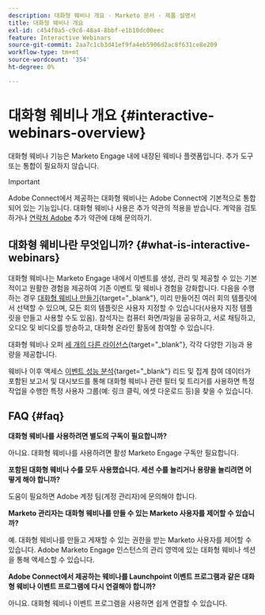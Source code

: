 ```yaml
---
description: 대화형 웨비나 개요 - Marketo 문서 - 제품 설명서
title: 대화형 웨비나 개요
exl-id: c454f0a5-c9c6-48a4-8bbf-e1b10dc00eec
feature: Interactive Webinars
source-git-commit: 2aa7c1cb3d41ef9fa4eb5906d2ac8f631ce8e209
workflow-type: tm+mt
source-wordcount: '354'
ht-degree: 0%

---
```


# 대화형 웨비나 개요 {#interactive-webinars-overview}

대화형 웨비나 기능은 Marketo Engage 내에 내장된 웨비나 플랫폼입니다. 추가 도구 또는 통합이 필요하지 않습니다.

>[!IMPORTANT]
>
>Adobe Connect에서 제공하는 대화형 웨비나는 Adobe Connect에 기본적으로 통합되어 있는 기능입니다. 대화형 웨비나 사용은 추가 약관의 적용을 받습니다.  계약을 검토하거나 [연락처 Adobe](https://nation.marketo.com/t5/support/ct-p/Support) 추가 약관에 대해 문의하기.

## 대화형 웨비나란 무엇입니까? {#what-is-interactive-webinars}

대화형 웨비나는 Marketo Engage 내에서 이벤트를 생성, 관리 및 제공할 수 있는 기본적이고 원활한 경험을 제공하여 기존 이벤트 및 웨비나 경험을 강화합니다. 다음을 수행하는 경우 [대화형 웨비나 만들기](/help/marketo/product-docs/demand-generation/events/interactive-webinars/create-an-interactive-webinar.md){target="_blank"}, 미리 만들어진 여러 회의 템플릿에서 선택할 수 있으며, 모든 회의 템플릿은 사용자 지정할 수 있습니다(사용자 지정 템플릿을 만들고 사용할 수도 있음). 참석자는 컴퓨터 화면/파일을 공유하고, 서로 채팅하고, 오디오 및 비디오를 방송하고, 대화형 온라인 활동에 참여할 수 있습니다.

대화형 웨비나 오퍼 [세 개의 다른 라이선스](/help/marketo/product-docs/demand-generation/events/interactive-webinars/user-and-license-management.md){target="_blank"}, 각각 다양한 기능과 용량을 제공합니다.

웨비나 이후 액세스 [이벤트 성능 분석](/help/marketo/product-docs/demand-generation/events/interactive-webinars/event-workflows.md){target="_blank"} 리드 및 집계 참여 데이터가 포함된 보고서 및 대시보드를 통해 대화형 웨비나 관련 필터 및 트리거를 사용하면 특정 작업을 수행한 특정 사용자 그룹(예: 링크 클릭, 에셋 다운로드 등)을 찾을 수 있습니다.

## FAQ {#faq}

**대화형 웨비나를 사용하려면 별도의 구독이 필요합니까?**

아니요. 대화형 웨비나를 사용하려면 활성 Marketo Engage 구독만 필요합니다.

**포함된 대화형 웨비나 수를 모두 사용했습니다. 세션 수를 늘리거나 용량을 늘리려면 어떻게 해야 합니까?**

도움이 필요하면 Adobe 계정 팀(계정 관리자)에 문의해야 합니다.

**Marketo 관리자는 대화형 웨비나를 만들 수 있는 Marketo 사용자를 제어할 수 있습니까?**

예. 대화형 웨비나를 만들고 게재할 수 있는 권한을 받는 Marketo 사용자를 제어할 수 있습니다. Adobe Marketo Engage 인스턴스의 관리 영역에 있는 대화형 웨비나 섹션을 통해 액세스할 수 있습니다.

**Adobe Connect에서 제공하는 웨비나를 Launchpoint 이벤트 프로그램과 같은 대화형 웨비나 이벤트 프로그램에 다시 연결해야 합니까?**

아니요. 대화형 웨비나 이벤트 프로그램을 사용하면 쉽게 연결할 수 있습니다.
